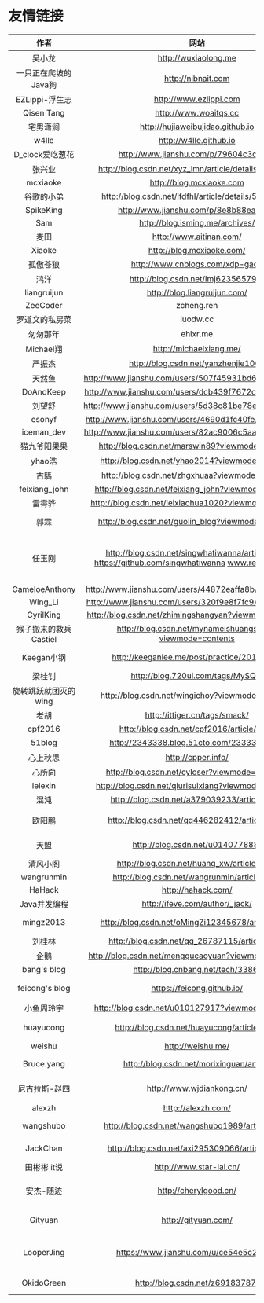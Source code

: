 
# 友情链接

|作者|网站|主要内容|
|:--:|:--:|:--:|
|吴小龙|http://wuxiaolong.me||
|一只正在爬坡的Java狗|http://nibnait.com||
|EZLippi-浮生志|http://www.ezlippi.com||
|Qisen Tang|http://www.woaitqs.cc||
|宅男潇涧|http://hujiaweibujidao.github.io||
|w4lle | http://w4lle.github.io||
|D_clock爱吃葱花 |http://www.jianshu.com/p/79604c3ddcae||
|张兴业|http://blog.csdn.net/xyz_lmn/article/details/6966259||
|mcxiaoke|http://blog.mcxiaoke.com||
|谷歌的小弟|http://blog.csdn.net/lfdfhl/article/details/52415390||
|SpikeKing |http://www.jianshu.com/p/8e8b88ea2197||
|Sam|http://blog.isming.me/archives/||
|麦田|http://www.aitinan.com/||
|Xiaoke|http://blog.mcxiaoke.com/||
|孤傲苍狼|http://www.cnblogs.com/xdp-gacl/||
|鸿洋|http://blog.csdn.net/lmj623565791/||
|liangruijun|http://blog.liangruijun.com/||
|ZeeCoder|zcheng.ren||
|罗道文的私房菜|luodw.cc||
|匆匆那年|ehlxr.me||
|Michael翔|http://michaelxiang.me/||
|严振杰|http://blog.csdn.net/yanzhenjie1003||
|天然鱼|http://www.jianshu.com/users/507f45931bd6/latest_articles||
|DoAndKeep|http://www.jianshu.com/users/dcb439f7672c/latest_articles||
|刘望舒|http://www.jianshu.com/users/5d38c81be78e/latest_articles||
|esonyf|http://www.jianshu.com/users/4690d1fc40fe/latest_articles||
|iceman_dev|http://www.jianshu.com/users/82ac9006c5aa/latest_articles||
|猫九爷阳果果|http://blog.csdn.net/marswin89?viewmode=contents||
|yhao浩|http://blog.csdn.net/yhao2014?viewmode=contents||
|古騳|http://blog.csdn.net/zhgxhuaa?viewmode=contents||
|feixiang_john|http://blog.csdn.net/feixiang_john?viewmode=contents||
|雷霄骅|http://blog.csdn.net/leixiaohua1020?viewmode=contents|音视频|
|郭霖|http://blog.csdn.net/guolin_blog?viewmode=contents|Android open_dev|
|任玉刚|http://blog.csdn.net/singwhatiwanna/article/list/1  https://github.com/singwhatiwanna  www.renyugang.cn|Android高级 Android开发艺术探索|
|CameloeAnthony|http://www.jianshu.com/users/44872eaffa8b/latest_articles|Android|
|Wing_Li|http://www.jianshu.com/users/320f9e8f7fc9/latest_articles|Android|
|CyrilKing|http://blog.csdn.net/zhimingshangyan?viewmode=contents|Android|
|猴子搬来的救兵Castiel|http://blog.csdn.net/mynameishuangshuai?viewmode=contents|双进程守护|
|Keegan小钢|http://keeganlee.me/post/practice/20160807|Android and iOS|
|梁桂钊|http://blog.720ui.com/tags/MySQL/|MySQL|
|旋转跳跃就团灭的wing|http://blog.csdn.net/wingichoy?viewmode=contents|Android|
|老胡|http://ittiger.cn/tags/smack/|Openfire|
|cpf2016|http://blog.csdn.net/cpf2016/article/list/5|java|
|51blog|http://2343338.blog.51cto.com/2333338/p-2|音视频|
|心上秋思|http://cpper.info/|cpp|
|心所向|http://blog.csdn.net/cyloser?viewmode=contents|c++ & cef|
|lelexin|http://blog.csdn.net/qiurisuixiang?viewmode=contents|qt|
|混沌|http://blog.csdn.net/a379039233/article/list/2|qt|
|欧阳鹏|http://blog.csdn.net/qq446282412/article/list/5|Android 进阶|
|天盟|http://blog.csdn.net/u014077888/|Android & iOS|
|清风小阁|http://blog.csdn.net/huang_xw/article/list/7|C++ & Java|
|wangrunmin|http://blog.csdn.net/wangrunmin/article/list/3|qt|
|HaHack|http://hahack.com/| git & webp|
|Java并发编程|http://ifeve.com/author/_jack/|java 并发|
|mingz2013|http://blog.csdn.net/oMingZi12345678/article/list/4|Android & python|
|刘桂林|http://blog.csdn.net/qq_26787115/article/list/4|Android|
|企鹅|http://blog.csdn.net/menggucaoyuan?viewmode=contents|C++ & pb|
|bang's blog|http://blog.cnbang.net/tech/3386/|iOS|
|feicong's blog|https://feicong.github.io/|android&ios软件安全|
|小鱼周玲宇|http://blog.csdn.net/u010127917?viewmode=contents| iOS基础|
|huayucong|http://blog.csdn.net/huayucong/article/list/5| 树莓派&python|
|weishu|http://weishu.me/|Android|
|Bruce.yang|http://blog.csdn.net/morixinguan/article|C++ & Android|
|尼古拉斯-赵四|http://www.wjdiankong.cn/| Android逆向|
|alexzh|http://alexzh.com/| Android |
|wangshubo|http://blog.csdn.net/wangshubo1989/article/list/4| qt & c++ & go|
|JackChan|http://blog.csdn.net/axi295309066/article/list/3|kotlin & android|
|田彬彬 it说|http://www.star-lai.cn/| iOS |
|安杰-随迹|http://cherylgood.cn/|Java & Android & kotlin|
|Gityuan|http://gityuan.com/|Android系统源码|
|LooperJing|https://www.jianshu.com/u/ce54e5c21032|Android系统和性能优化|
|OkidoGreen|http://blog.csdn.net/z69183787/|Java Server|




